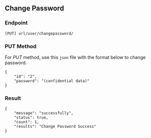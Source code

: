 ## Change Password 

### Endpoint
````
[PUT] url/user/changepassword/ 
````

### PUT Method 
For *PUT* method, use this ``json`` file with the format below to change password.
````
{
    "id": "2",
    "password": "(confidential data)"
}
````
### Result 
````
{
    "message": "successfully",
    "status": true,
    "count": 1,
    "results": "Change Password Success"
}
````